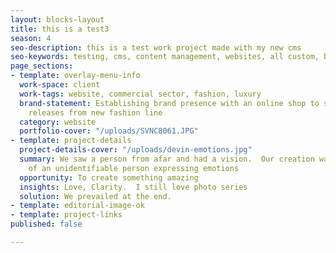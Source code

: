 ```yaml
---
layout: blocks-layout
title: this is a test3
season: 4
seo-description: this is a test work project made with my new cms
seo-keywords: testing, cms, content management, websites, all custom, bag$
page_sections:
- template: overlay-menu-info
  work-space: client
  work-tags: website, commercial sector, fashion, luxury
  brand-statement: Establishing brand presence with an online shop to showcase monthly
    releases from new fashion line
  category: website
  portfolio-cover: "/uploads/SVNC8061.JPG"
- template: project-details
  project-details-cover: "/uploads/devin-emotions.jpg"
  summary: We saw a person from afar and had a vision.  Our creation was a photo series
    of an unidentifiable person expressing emotions
  opportunity: To create something amazing
  insights: Love, Clarity.  I still love photo series
  solution: We prevailed at the end.
- template: editorial-image-ok
- template: project-links
published: false

---
```

